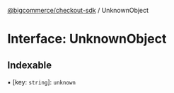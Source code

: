 [@bigcommerce/checkout-sdk](../README.md) / UnknownObject

# Interface: UnknownObject

## Indexable

▪ [key: `string`]: `unknown`
